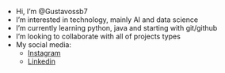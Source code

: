 * Hi, I’m @Gustavossb7
* I’m interested in technology, mainly AI and data science
* I’m currently learning python, java and starting with git/github
* I’m looking to collaborate with all of projects types
* My social media:
  - [Instagram](https://www.instagram.com/gustavossb/)
  - [Linkedin](https://www.linkedin.com/in/gustavo-bortolon-3796aa1ab/)
 

<!---
Gustavossb7/Gustavossb7 is a ✨ special ✨ repository because its `README.md` (this file) appears on your GitHub profile.
You can click the Preview link to take a look at your changes.
--->
